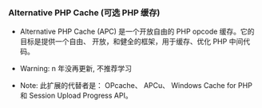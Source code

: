 ### Alternative PHP Cache (可选 PHP 缓存)
* Alternative PHP Cache (APC) 是一个开放自由的 PHP opcode 缓存。它的目标是提供一个自由、 开放，和健全的框架，用于缓存、优化 PHP 中间代码。

* Warning: n 年没再更新, 不推荐学习

* Note: 此扩展的代替者是： OPcache、 APCu、 Windows Cache for PHP 和 Session Upload Progress API。
